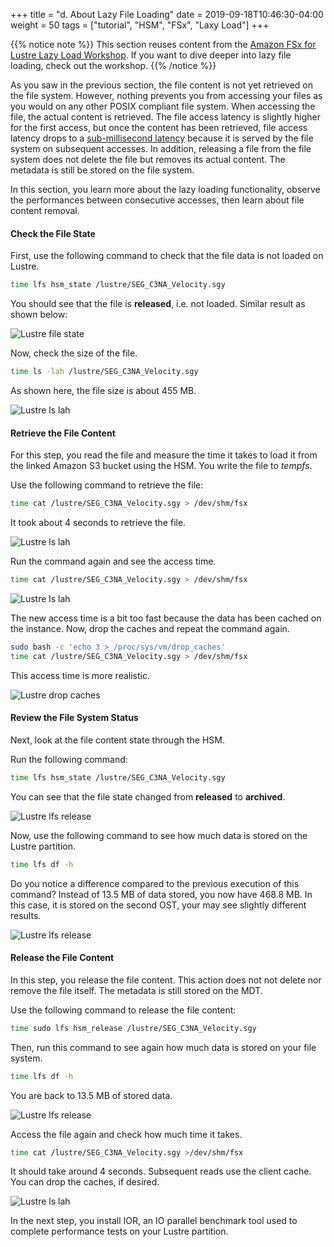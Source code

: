 +++
title = "d. About Lazy File Loading"
date = 2019-09-18T10:46:30-04:00
weight = 50
tags = ["tutorial", "HSM", "FSx", "Laxy Load"]
+++

{{% notice note %}}
This section reuses content from the [Amazon FSx for Lustre Lazy Load Workshop](https://github.com/aws-samples/amazon-fsx-workshop/tree/master/fsx-lustre/workshop/6-lazy-load). If you want to dive deeper into lazy file loading, check out the workshop.
{{% /notice %}}

As you saw in the previous section, the file content is not yet retrieved on the file system. However, nothing prevents you from accessing your files as you would on any other POSIX compliant file system. When accessing the file, the actual content is retrieved. The file access latency is slightly higher for the first access, but once the content has been retrieved, file access latency drops to a [sub-millisecond latency](https://docs.aws.amazon.com/fsx/latest/LustreGuide/performance.html#storage-layout) because it is served by the file system on subsequent accesses. In addition, releasing a file from the file system does not delete the file but removes its actual content. The metadata is still be stored on the file system.

In this section, you learn more about the lazy loading functionality, observe the performances between consecutive accesses, then learn about file content removal.

#### Check the File State

First, use the following command to check that the file data is not loaded on Lustre.

```bash
time lfs hsm_state /lustre/SEG_C3NA_Velocity.sgy
```

You should see that the file is **released**, i.e. not loaded. Similar result as shown below:

![Lustre file state](/images/fsx-for-lustre/lfs-state.png)


Now, check the size of the file.

```bash
time ls -lah /lustre/SEG_C3NA_Velocity.sgy
```

As shown here, the file size is about 455 MB.

![Lustre ls lah](/images/fsx-for-lustre/ls-lha.png)


#### Retrieve the File Content

For this step, you read the file and measure the time it takes to load it from the linked Amazon S3 bucket using the HSM. You write the file to *tempfs*.

Use the following command to retrieve the file:

```bash
time cat /lustre/SEG_C3NA_Velocity.sgy > /dev/shm/fsx
```

It took about 4 seconds to retrieve the file.

![Lustre ls lah](/images/fsx-for-lustre/cat-file.png)

Run the command again and see the access time.

```bash
time cat /lustre/SEG_C3NA_Velocity.sgy > /dev/shm/fsx
```

![Lustre ls lah](/images/fsx-for-lustre/cat-file2.png)

The new access time is a bit too fast because the data has been cached on the instance. Now, drop the caches and repeat the command again.

```bash
sudo bash -c 'echo 3 > /proc/sys/vm/drop_caches'
time cat /lustre/SEG_C3NA_Velocity.sgy > /dev/shm/fsx
```

This access time is more realistic.

![Lustre drop caches](/images/fsx-for-lustre/cat-file3.png)


#### Review the File System Status

Next, look at the file content state through the HSM.

Run the following command:

```bash
time lfs hsm_state /lustre/SEG_C3NA_Velocity.sgy
```

You can see that the file state changed from **released** to **archived**.

![Lustre lfs release](/images/fsx-for-lustre/lfs-state2.png)

Now, use the following command to see how much data is stored on the Lustre partition.

```bash
time lfs df -h
```

Do you notice a difference compared to the previous execution of this command? Instead of 13.5 MB of data stored, you now have 468.8 MB. In this case, it is stored on the second OST, your may see slightly different results.

![Lustre lfs release](/images/fsx-for-lustre/lfs-dh2.png)

#### Release the File Content

In this step, you release the file content. This action does not not delete nor remove the file itself. The metadata is still stored on the MDT.

Use the following command to release the file content:

```bash
time sudo lfs hsm_release /lustre/SEG_C3NA_Velocity.sgy
```

Then, run this command to see again how much data is stored on your file system.

```bash
time lfs df -h
```

You are back to 13.5 MB of stored data.

![Lustre lfs release](/images/fsx-for-lustre/lfs-dh3.png)

Access the file again and check how much time it takes.

```bash
time cat /lustre/SEG_C3NA_Velocity.sgy >/dev/shm/fsx
```

It should take around 4 seconds. Subsequent reads use the client cache. You can drop the caches, if desired.

![Lustre ls lah](/images/fsx-for-lustre/cat-file4.png)

In the next step, you install IOR, an IO parallel benchmark tool used to complete performance tests on your Lustre partition.
